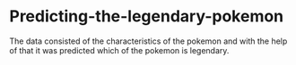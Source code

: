 # Predicting-the-legendary-pokemon
The data consisted of the characteristics of the pokemon and with the help of that it was predicted which of the pokemon is legendary.
